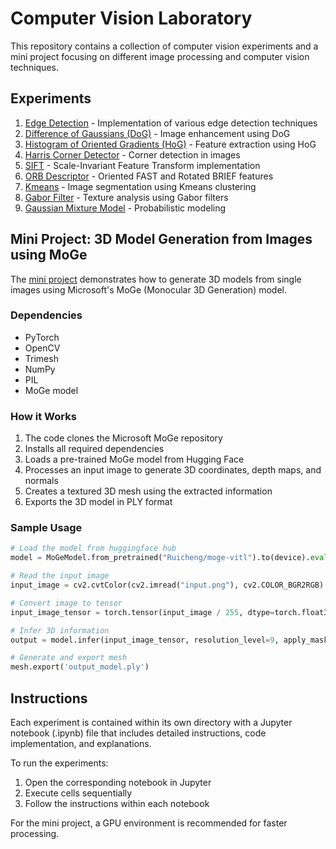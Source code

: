 # Computer Vision Laboratory

This repository contains a collection of computer vision experiments and a mini project focusing on different image processing and computer vision techniques.

## Experiments

1. [Edge Detection](Exp1%20-%20Edge%20Detection/C052_CV_Exp-1.ipynb) - Implementation of various edge detection techniques
2. [Difference of Gaussians (DoG)](Exp2%20-%20Difference%20of%20Gaussians%20(DoG)/C052_CV_Exp-2.ipynb) - Image enhancement using DoG
3. [Histogram of Oriented Gradients (HoG)](Exp3%20-%20Histogram%20of%20Oriented%20Gradients%20(HoG)/) - Feature extraction using HoG
4. [Harris Corner Detector](Exp4%20-%20Harris%20Corner%20Detector/) - Corner detection in images
5. [SIFT](Exp5%20-%20SIFT/) - Scale-Invariant Feature Transform implementation
6. [ORB Descriptor](Exp6%20-%20ORB%20Descriptor/) - Oriented FAST and Rotated BRIEF features
7. [Kmeans](Exp7%20-%20Kmeans/) - Image segmentation using Kmeans clustering
8. [Gabor Filter](Exp8%20-%20Gabor%20Filter/) - Texture analysis using Gabor filters
9. [Gaussian Mixture Model](Exp9%20-%20Gaussian%20Mixture%20Model/) - Probabilistic modeling

## Mini Project: 3D Model Generation from Images using MoGe

The [mini project](Mini%20Project/CV_MOGE.ipynb) demonstrates how to generate 3D models from single images using Microsoft's MoGe (Monocular 3D Generation) model.

### Dependencies

- PyTorch
- OpenCV
- Trimesh
- NumPy
- PIL
- MoGe model

### How it Works

1. The code clones the Microsoft MoGe repository
2. Installs all required dependencies
3. Loads a pre-trained MoGe model from Hugging Face
4. Processes an input image to generate 3D coordinates, depth maps, and normals
5. Creates a textured 3D mesh using the extracted information
6. Exports the 3D model in PLY format

### Sample Usage

```python
# Load the model from huggingface hub
model = MoGeModel.from_pretrained("Ruicheng/moge-vitl").to(device).eval()

# Read the input image
input_image = cv2.cvtColor(cv2.imread("input.png"), cv2.COLOR_BGR2RGB)

# Convert image to tensor
input_image_tensor = torch.tensor(input_image / 255, dtype=torch.float32, device=device).permute(2, 0, 1)

# Infer 3D information
output = model.infer(input_image_tensor, resolution_level=9, apply_mask=True)

# Generate and export mesh
mesh.export('output_model.ply')
```

## Instructions

Each experiment is contained within its own directory with a Jupyter notebook (.ipynb) file that includes detailed instructions, code implementation, and explanations.

To run the experiments:
1. Open the corresponding notebook in Jupyter
2. Execute cells sequentially
3. Follow the instructions within each notebook

For the mini project, a GPU environment is recommended for faster processing.
